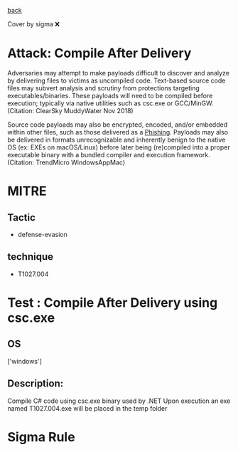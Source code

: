 [back](../index.md)

Cover by sigma :x: 

# Attack: Compile After Delivery

 Adversaries may attempt to make payloads difficult to discover and analyze by delivering files to victims as uncompiled code. Text-based source code files may subvert analysis and scrutiny from protections targeting executables/binaries. These payloads will need to be compiled before execution; typically via native utilities such as csc.exe or GCC/MinGW.(Citation: ClearSky MuddyWater Nov 2018)

Source code payloads may also be encrypted, encoded, and/or embedded within other files, such as those delivered as a [Phishing](https://attack.mitre.org/techniques/T1566). Payloads may also be delivered in formats unrecognizable and inherently benign to the native OS (ex: EXEs on macOS/Linux) before later being (re)compiled into a proper executable binary with a bundled compiler and execution framework.(Citation: TrendMicro WindowsAppMac)

# MITRE
## Tactic
  - defense-evasion

## technique
  - T1027.004

# Test : Compile After Delivery using csc.exe

## OS

 ['windows']

## Description:

 Compile C# code using csc.exe binary used by .NET
Upon execution an exe named T1027.004.exe will be placed in the temp folder


# Sigma Rule
